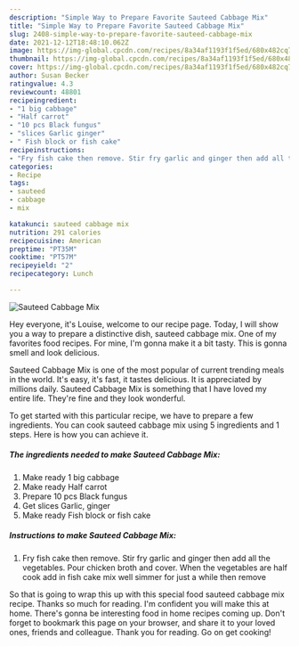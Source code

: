 ```yaml
---
description: "Simple Way to Prepare Favorite Sauteed Cabbage Mix"
title: "Simple Way to Prepare Favorite Sauteed Cabbage Mix"
slug: 2408-simple-way-to-prepare-favorite-sauteed-cabbage-mix
date: 2021-12-12T18:48:10.062Z
image: https://img-global.cpcdn.com/recipes/8a34af1193f1f5ed/680x482cq70/sauteed-cabbage-mix-recipe-main-photo.jpg
thumbnail: https://img-global.cpcdn.com/recipes/8a34af1193f1f5ed/680x482cq70/sauteed-cabbage-mix-recipe-main-photo.jpg
cover: https://img-global.cpcdn.com/recipes/8a34af1193f1f5ed/680x482cq70/sauteed-cabbage-mix-recipe-main-photo.jpg
author: Susan Becker
ratingvalue: 4.3
reviewcount: 48801
recipeingredient:
- "1 big cabbage"
- "Half carrot"
- "10 pcs Black fungus"
- "slices Garlic ginger"
- " Fish block or fish cake"
recipeinstructions:
- "Fry fish cake then remove. Stir fry garlic and ginger then add all the vegetables. Pour chicken broth and cover. When the vegetables are half cook add in fish cake mix well simmer for just a while then remove"
categories:
- Recipe
tags:
- sauteed
- cabbage
- mix

katakunci: sauteed cabbage mix 
nutrition: 291 calories
recipecuisine: American
preptime: "PT35M"
cooktime: "PT57M"
recipeyield: "2"
recipecategory: Lunch

---
```



![Sauteed Cabbage Mix](https://img-global.cpcdn.com/recipes/8a34af1193f1f5ed/680x482cq70/sauteed-cabbage-mix-recipe-main-photo.jpg)

Hey everyone, it's Louise, welcome to our recipe page. Today, I will show you a way to prepare a distinctive dish, sauteed cabbage mix. One of my favorites food recipes. For mine, I'm gonna make it a bit tasty. This is gonna smell and look delicious.



Sauteed Cabbage Mix is one of the most popular of current trending meals in the world. It's easy, it's fast, it tastes delicious. It is appreciated by millions daily. Sauteed Cabbage Mix is something that I have loved my entire life. They're fine and they look wonderful.


To get started with this particular recipe, we have to prepare a few ingredients. You can cook sauteed cabbage mix using 5 ingredients and 1 steps. Here is how you can achieve it.

<!--inarticleads1-->

##### The ingredients needed to make Sauteed Cabbage Mix:

1. Make ready 1 big cabbage
1. Make ready Half carrot
1. Prepare 10 pcs Black fungus
1. Get slices Garlic, ginger
1. Make ready  Fish block or fish cake




<!--inarticleads2-->

##### Instructions to make Sauteed Cabbage Mix:

1. Fry fish cake then remove. Stir fry garlic and ginger then add all the vegetables. Pour chicken broth and cover. When the vegetables are half cook add in fish cake mix well simmer for just a while then remove




So that is going to wrap this up with this special food sauteed cabbage mix recipe. Thanks so much for reading. I'm confident you will make this at home. There's gonna be interesting food in home recipes coming up. Don't forget to bookmark this page on your browser, and share it to your loved ones, friends and colleague. Thank you for reading. Go on get cooking!
